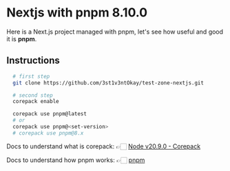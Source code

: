 # Nextjs with pnpm 8.10.0

Here is a Next.js project managed with pnpm, let's see how useful and good it is **pnpm**.

## Instructions

```bash
  # first step
  git clone https://github.com/3st1v3ntOkay/test-zone-nextjs.git
```

```bash
  # second step
  corepack enable

  corepack use pnpm@latest
  # or
  corepack use pnpm@<set-version>
  # corepack use pnpm@8.x
```

Docs to understand what is corepack:
👉🏻 [Node v20.9.0 - Corepack](https://nodejs.org/dist/latest-v20.x/docs/api/corepack.html)

Docs to understand how pnpm works:
👉🏻 [pnpm](https://pnpm.io/motivation)
